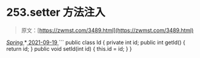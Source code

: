 <!--yml
category: 未分类
date: 0001-01-01 00:00:00
--->

# 253.setter 方法注入

> 原文：[https://zwmst.com/3489.html](https://zwmst.com/3489.html)

   [ *Spring* ](https://zwmst.com/spring)*[ <time datetime="2021-09-19T20:02:01+08:00"> 2021-09-19 </time> ](https://zwmst.com/3489.html)  ```
 public class Id {
 private int id;
 public int getId() { return id; }
 public void setId(int id) { this.id = id; }
} 
<bean id="id" class="com.id "> <property name="id" value="123"></property> </bean>
```*